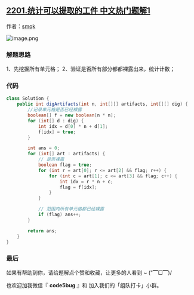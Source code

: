 ## [2201.统计可以提取的工件 中文热门题解1](https://leetcode.cn/problems/count-artifacts-that-can-be-extracted/solutions/100000/by-smqk-r8f6)

作者：[smqk](https://leetcode.cn/u/smqk)

![image.png](https://pic.leetcode-cn.com/1647145003-UtqHHF-image.png)

### 解题思路
1、先挖掘所有单元格；
2、验证是否所有部分都都裸露出来，统计计数；

### 代码

```java
class Solution {
    public int digArtifacts(int n, int[][] artifacts, int[][] dig) {
        //记录单元格是否已经裸露
        boolean[] f = new boolean[n * n];
        for (int[] d : dig) {
            int idx = d[0] * n + d[1];
            f[idx] = true;
        }

        int ans = 0;
        for (int[] art : artifacts) {
            // 是否裸露
            boolean flag = true;
            for (int r = art[0]; r <= art[2] && flag; r++) {
                for (int c = art[1]; c <= art[3] && flag; c++) {
                    int idx = r * n + c;
                    flag = f[idx];
                }
            }

            // 范围内所有单元格都已经裸露
            if (flag) ans++;
        }

        return ans;
    }
}
```

### 最后
如果有帮助到你，请给题解点个赞和收藏，让更多的人看到 ~ ("▔□▔)/

也欢迎加我微信『 **code5bug** 』和 加入我们的「组队打卡」小群。